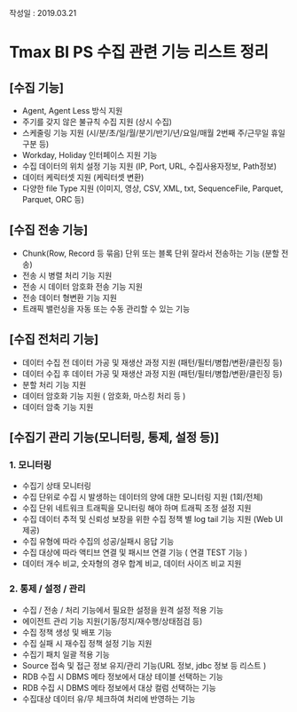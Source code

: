 
작성일 : 2019.03.21
# Tmax BI PS 수집 관련 기능 리스트 정리

## [수집 기능]
- Agent, Agent Less 방식 지원
- 주기를 갖지 않은 불규칙 수집 지원 (상시 수집)
- 스케줄링 기능 지원 (시/분/초/일/월/분기/반기/년/요일/매월 2번째 주/근무일 휴일 구분 등)
- Workday, Holiday 인터페이스 지원 기능
- 수집 데이터의 위치 설정 기능 지원 (IP, Port, URL, 수집사용자정보, Path정보)
- 데이터 케릭터셋 지원 (케릭터셋 변환)
- 다양한 file Type 지원 (이미지, 영상, CSV, XML, txt, SequenceFile, Parquet, Parquet, ORC 등)

## [수집 전송 기능]
-  Chunk(Row, Record 등 묶음) 단위 또는 블록 단위 잘라서 전송하는 기능 (분할 전송)
- 전송 시 병렬 처리 기능 지원
- 전송 시 데이터 암호화 전송 기능 지원
- 전송 데이터 형변환 기능 지원
- 트래픽 밸런싱을 자동 또는 수동 관리할 수 있는 기능

## [수집 전처리 기능]
- 데이터 수집 전 데이터 가공 및 재생산 과정 지원 (패턴/필터/병합/변환/클린징 등)
- 데이터 수집 후 데이터 가공 및 재생산 과정 지원 (패턴/필터/병합/변환/클린징 등)
- 분할 처리 기능 지원
- 데이터 암호화 기능 지원 ( 암호화, 마스킹 처리 등 )
- 데이터 암축 기능 지원

## [수집기 관리 기능(모니터링, 통제, 설정 등)]
### 1. 모니터링
- 수집기 상태 모니터링
- 수집 단위로 수집 시 발생하는 데이터의 양에 대한 모니터링 지원 (1회/전체)
- 수집 단위 네트워크 트래픽을 모니터링 해야 하며 트래픽 조정 설정 지원
- 수집 데이터 추적 및 신뢰성 보장을 위한  수집 정책 별 log tail 기능 지원 (Web UI 제공)
- 수집 유형에 따라 수집의 성공/실패시 응답 기능
- 수집 대상에 따라 액티브 연결 및 패시브 연결 기능 ( 연결 TEST 기능 )
- 데이터 개수 비교, 숫자형의 경우 합계 비교, 데이터 사이즈 비교 지원

### 2. 통제 / 설정 / 관리
- 수집 / 전송 / 처리 기능에서 필요한 설정을 원격 설정 적용 기능
- 에이전트 관리 기능 지원(기동/정지/재수행/상태점검 등)
- 수집 정책 생성 및 배포 기능
- 수집 실패 시 재수집 정책 설정 기능 지원
- 수집기 패치 일괄 적용 기능
- Source 접속 및 접근 정보 유지/관리 기능(URL 정보, jdbc 정보 등 리스트 )
- RDB 수집 시 DBMS 메타 정보에서 대상 테이블 선택하는 기능
- RDB 수집 시 DBMS 메타 정보에서 대상 컬럼 선택하는 기능
- 수집대상 데이터 유/무 체크하여 처리에 반영하는 기능